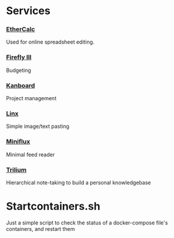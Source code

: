 # Services

### [EtherCalc](https://ethercalc.org/)

Used for online spreadsheet editing.

### [Firefly III](https://firefly-iii.org/)

Budgeting

### [Kanboard](https://kanboard.org/)

Project management

### [Linx](https://github.com/andreimarcu/linx-server)

Simple image/text pasting

### [Miniflux](https://miniflux.app/)

Minimal feed reader

### [Trilium](https://github.com/zadam/trilium)

Hierarchical note-taking to build a personal knowledgebase

# Startcontainers.sh

Just a simple script to check the status of a docker-compose file's containers, and restart them
